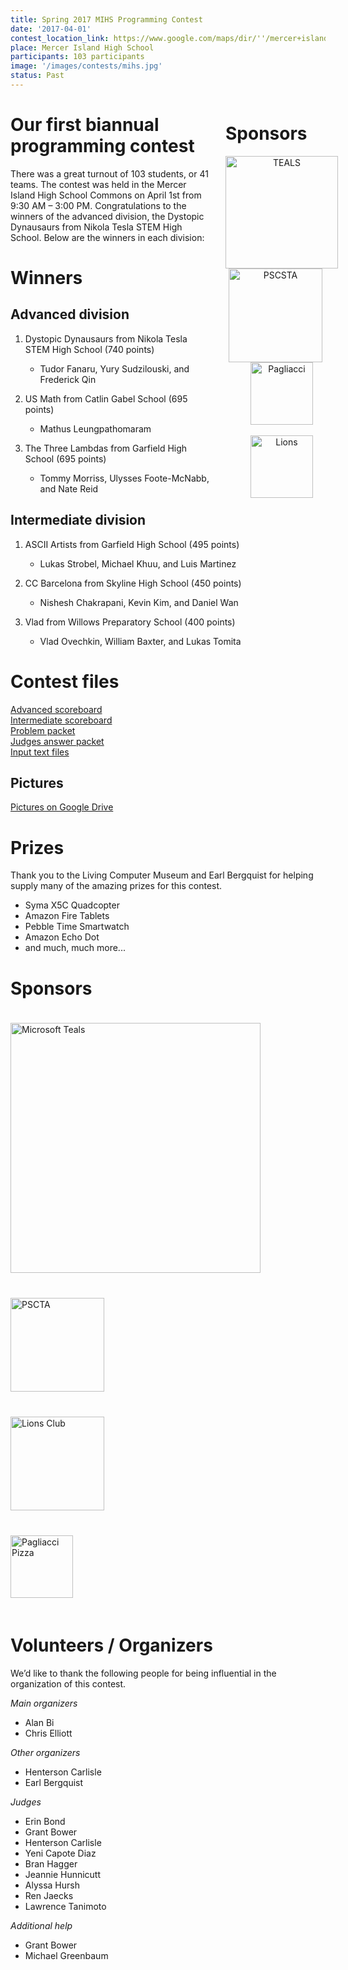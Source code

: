 ```yaml
---
title: Spring 2017 MIHS Programming Contest
date: '2017-04-01'
contest_location_link: https://www.google.com/maps/dir/''/mercer+island+high+school/data=!4m5!4m4!1m0!1m2!1m1!1s0x54906bdae7961a9d:0x6e6caf34f523feb?sa=X&ved=2ahUKEwievorr45fdAhWEIjQIHTEbCswQ9RcwD3oECAoQEQ
place: Mercer Island High School
participants: 103 participants
image: '/images/contests/mihs.jpg'
status: Past
---
```


<div style="float: right; margin-right: -20px; margin-left: 20px; text-align: center;">
  <h1 style="text-align: left"><b>Sponsors</b></h1>
  <a href="https://tealsk12.org"><img src="/images/partners/msft_teals.png" alt="TEALS" style="width:180px;"></a>
  <br><a href="http://pscsta.org"><img src="/images/partners/pscsta.png" alt="PSCSTA" style="width: 150px; margin-right: 20px;"></a> <br>
  <a href="https://pagliacci.com"><img src="/images/partners/pagliacci.png" alt="Pagliacci" style="width:100px;"></a>
  <br><br><a href="https://www.facebook.com/MercerIslandLionsClub/"><img src="/images/partners/lions.png" alt="Lions" style="width:100px;"></a>
</div> 

# Our first biannual programming contest

There was a great turnout of 103 students, or 41 teams. The contest was held in the Mercer Island High School Commons on April 1st from 9:30 AM – 3:00 PM. Congratulations to the winners of the advanced division, the Dystopic Dynausaurs from Nikola Tesla STEM High School.  Below are the winners in each division:

# Winners

## Advanced division

1. Dystopic Dynausaurs from Nikola Tesla STEM High School (740 points)

    - Tudor Fanaru, Yury Sudzilouski, and Frederick Qin
2. US Math from Catlin Gabel School (695 points)

    - Mathus Leungpathomaram
3. The Three Lambdas from Garfield High School (695 points)

    - Tommy Morriss, Ulysses Foote-McNabb, and Nate Reid

## Intermediate division

1. ASCII Artists from Garfield High School (495 points)

    - Lukas Strobel, Michael Khuu, and Luis Martinez
2. CC Barcelona from Skyline High School (450 points)

    - Nishesh Chakrapani, Kevin Kim, and Daniel Wan
3. Vlad from Willows Preparatory School (400 points)

    - Vlad Ovechkin, William Baxter, and Lukas Tomita

# Contest files

[Advanced scoreboard](https://teamscode.blob.core.windows.net/public-files/spring_2017_mihs/advanced_scoreboard.pdf)  
[Intermediate scoreboard](https://teamscode.blob.core.windows.net/public-files/spring_2017_mihs/intermediate_scoreboard.pdf)  
[Problem packet](https://teamscode.blob.core.windows.net/public-files/spring_2017_mihs/problem_set.pdf)  
[Judges answer packet](https://teamscode.blob.core.windows.net/public-files/spring_2017_mihs/judges_data.pdf)  
[Input text files](https://teamscode.blob.core.windows.net/public-files/spring_2017_mihs/inputs_outputs.zip)

## Pictures

[Pictures on Google Drive](https://drive.google.com/open?id=1AyF9actR2xeUIRPro66Zc98Z9T4EG-mb)

# Prizes

Thank you to the Living Computer Museum and Earl Bergquist for helping supply many of the amazing prizes for this contest.

 - Syma X5C Quadcopter
 - Amazon Fire Tablets
 - Pebble Time Smartwatch
 - Amazon Echo Dot
 - and much, much more...

# Sponsors

<div>
  <a href="https://www.tealsk12.org/">
    <img src="/images/partners/msft_teals.png" alt="Microsoft Teals" style="width: 400px; margin-top: 20px; margin-bottom: 20px;">
  </a>
</div>

<div>
  <a href="http://pscsta.org">
    <img src="/images/partners/pscsta.png" alt="PSCTA" style="width: 150px; margin-top: 20px; margin-bottom: 20px;">
  </a>
</div>
<div>
  <a href="(https://www.facebook.com/MercerIslandLionsClub/">
    <img src="/images/partners/lions.png" alt="Lions Club" style="width: 150px; margin-top: 20px; margin-bottom: 20px;">
  </a>
</div>
<div>
  <a href="https://www.pagliacci.com/">
    <img src="/images/partners/pagliacci.png" alt="Pagliacci Pizza" style="width: 100px; margin-top: 20px; margin-bottom: 20px;">
  </a>
</div>

# Volunteers / Organizers

We’d like to thank the following people for being influential in the organization of this contest.

_Main organizers_

- Alan Bi
- Chris Elliott

_Other organizers_

- Henterson Carlisle
- Earl Bergquist

_Judges_

- Erin Bond
- Grant Bower
- Henterson Carlisle
- Yeni Capote Diaz
- Bran Hagger
- Jeannie Hunnicutt
- Alyssa Hursh
- Ren Jaecks
- Lawrence Tanimoto

_Additional help_

- Grant Bower
- Michael Greenbaum
